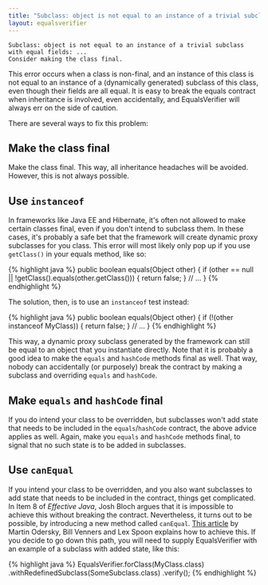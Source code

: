 ```yaml
---
title: "Subclass: object is not equal to an instance of a trivial subclass with equal fields"
layout: equalsverifier
---
```

    Subclass: object is not equal to an instance of a trivial subclass with equal fields: ...
    Consider making the class final.

This error occurs when a class is non-final, and an instance of this class is not equal to an instance of a (dynamically generated) subclass of this class, even though their fields are all equal. It is easy to break the equals contract when inheritance is involved, even accidentally, and EqualsVerifier will always err on the side of caution.

There are several ways to fix this problem:

Make the class final
--------------------
Make the class final. This way, all inheritance headaches will be avoided. However, this is not always possible.

Use `instanceof`
----------------
In frameworks like Java EE and Hibernate, it's often not allowed to make certain classes final, even if you don't intend to subclass them. In these cases, it's probably a safe bet that the framework will create dynamic proxy subclasses for you class. This error will most likely only pop up if you use `getClass()` in your equals method, like so:

{% highlight java %}
public boolean equals(Object other) {
    if (other == null || !getClass().equals(other.getClass())) {
        return false;
    }
    // ...
}
{% endhighlight %}

The solution, then, is to use an `instanceof` test instead:

{% highlight java %}
public boolean equals(Object other) {
    if (!(other instanceof MyClass)) {
        return false;
    }
    // ...
}
{% endhighlight %}

This way, a dynamic proxy subclass generated by the framework can still be equal to an object that you instantiate directly. Note that it is probably a good idea to make the `equals` and `hashCode` methods final as well. That way, nobody can accidentally (or purposely) break the contract by making a subclass and overriding `equals` and `hashCode`.

Make `equals` and `hashCode` final
----------------------------------
If you do intend your class to be overridden, but subclasses won't add state that needs to be included in the `equals`/`hashCode` contract, the above advice applies as well. Again, make you `equals` and `hashCode` methods final, to signal that no such state is to be added in subclasses.

Use `canEqual`
--------------
If you intend your class to be overridden, and you also want subclasses to add state that needs to be included in the contract, things get complicated. In Item 8 of _Effective Java_, Josh Bloch argues that it is impossible to achieve this without breaking the contract. Nevertheless, it turns out to be possible, by introducing a new method called `canEqual`. [This article](http://www.artima.com/lejava/articles/equality.html) by Martin Odersky, Bill Venners and Lex Spoon explains how to achieve this. If you decide to go down this path, you will need to supply EqualsVerifier with an example of a subclass with added state, like this:

{% highlight java %}
EqualsVerifier.forClass(MyClass.class)
    .withRedefinedSubclass(SomeSubclass.class)
    .verify();
{% endhighlight %}
